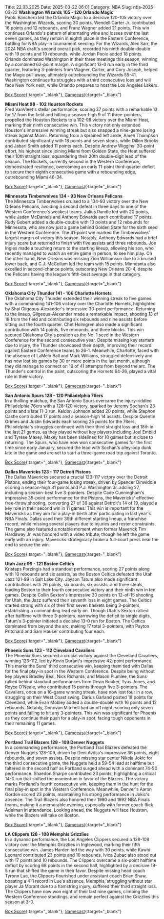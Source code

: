 Title: 22.03.2025
Date: 2025-03-22 06:01
Category: NBA 
Slug: nba-2025-03-22 
**Washington Wizards 105 - 120 Orlando Magic**  
Paolo Banchero led the Orlando Magic to a decisive 120-105 victory over the Washington Wizards, scoring 30 points. Wendell Carter Jr. contributed 16 points and 12 rebounds, and Franz Wagner added 21 points. This win continues Orlando's pattern of alternating wins and losses over the last seven games, as they remain in eighth place in the Eastern Conference, battling for NBA play-in tournament seeding. For the Wizards, Alex Sarr, the 2024 NBA draft's second overall pick, recorded his ninth double-double with 19 points and 10 rebounds, while Jordan Poole added 18 points. Orlando dominated Washington in their three meetings this season, winning by a combined 62-point margin. A significant 13-0 run early in the third quarter, featuring 3-pointers from Wagner, Carter, and Cory Joseph, helped the Magic pull away, ultimately outrebounding the Wizards 55-41. Washington continues its struggles with a third consecutive loss and will face New York next, while Orlando prepares to host the Los Angeles Lakers. 

[Box Score](/game/orl-vs-was-0022401014/box-score){:target="_blank"}, [Gamecast](/game/orl-vs-was-0022401014){:target="_blank"}<br>

**Miami Heat 98 - 102 Houston Rockets**  
Fred VanVleet's stellar performance, scoring 37 points with a remarkable 13 for 17 from the field and hitting a season-high 9 of 11 three-pointers, propelled the Houston Rockets to a 102-98 victory over the Miami Heat, marking their ninth consecutive win. This victory not only extended Houston's impressive winning streak but also snapped a nine-game losing streak against Miami. Returning from a sprained left ankle, Amen Thompson contributed significantly with 18 points and seven steals, while Dillon Brooks and Jabari Smith added 11 points each. Despite Andrew Wiggins' 30-point effort, his highest since joining Miami from Golden State, the Heat suffered their 10th straight loss, squandering their 20th double-digit lead of the season. The Rockets, currently second in the Western Conference, demonstrated resilience, overcoming an early 11-point third-quarter deficit to secure their eighth consecutive game with a rebounding edge, outrebounding Miami 46-34. 

[Box Score](/game/hou-vs-mia-0022401015/box-score){:target="_blank"}, [Gamecast](/game/hou-vs-mia-0022401015){:target="_blank"}<br>

**Minnesota Timberwolves 134 - 93 New Orleans Pelicans**  
The Minnesota Timberwolves cruised to a 134-93 victory over the New Orleans Pelicans, avoiding a second defeat in three days to one of the Western Conference's weakest teams. Julius Randle led with 20 points, while Jaden McDaniels and Anthony Edwards each contributed 17 points. Rudy Gobert added a double-double with 13 points and 12 rebounds for Minnesota, who are now just a game behind Golden State for the sixth seed in the Western Conference. The 41-point win marked the Timberwolves' largest margin of victory this season. Notably, Anthony Edwards had a brief injury scare but returned to finish with five assists and three rebounds. Joe Ingles made a touching return to the starting lineup, allowing his son, who recently managed to watch an entire game in person, to see him play. On the other hand, New Orleans was missing Zion Williamson due to a bruised lower back, and C.J. McCollum led the team with 15 points. Minnesota also excelled in second-chance points, outscoring New Orleans 20-4, despite the Pelicans having the league's fifth-best average in that category. 

[Box Score](/game/nop-vs-min-0022401016/box-score){:target="_blank"}, [Gamecast](/game/nop-vs-min-0022401016){:target="_blank"}<br>

**Oklahoma City Thunder 141 - 106 Charlotte Hornets**  
The Oklahoma City Thunder extended their winning streak to five games with a commanding 141-106 victory over the Charlotte Hornets, highlighted by Shai Gilgeous-Alexander's impressive 30-point performance. Returning to the lineup, Gilgeous-Alexander made a remarkable impact, shooting 13 of 18 from the field and contributing six rebounds and nine assists before sitting out the fourth quarter. Chet Holmgren also made a significant contribution with 14 points, five rebounds, and three blocks. This win secured Oklahoma City's position as the No. 1 seed in the Western Conference for the second consecutive year. Despite missing key starters due to injury, the Thunder showcased their depth, improving their record against Eastern Conference teams to 26-1. Meanwhile, Charlotte, faced with the absence of LaMelo Ball and Mark Williams, struggled defensively and has now lost six games by 30 or more points in the last month, although they did manage to connect on 19 of 41 attempts from beyond the arc. The Thunder's control in the paint, outscoring the Hornets 64-26, played a vital role in their victory. 

[Box Score](/game/cha-vs-okc-0022401017/box-score){:target="_blank"}, [Gamecast](/game/cha-vs-okc-0022401017){:target="_blank"}<br>

**San Antonio Spurs 128 - 120 Philadelphia 76ers**  
In a thrilling matchup, the San Antonio Spurs overcame the injury-riddled Philadelphia 76ers with a 128-120 victory, sparked by Jeremy Sochan's 23 points and a late 11-3 run. Keldon Johnson added 20 points, while Stephon Castle contributed 17 points and a season-high 14 assists. Despite Quentin Grimes and Justin Edwards each scoring 25 points for the 76ers, Philadelphia's struggles continued with their third straight loss and 18th in the last 21 games, as they played without key players including Joel Embiid and Tyrese Maxey. Maxey has been sidelined for 10 games but is close to returning. The Spurs, who have now won consecutive games for the first time since early January, secured the lead with Sochan's alley-oop dunk late in the game and are set to start a three-game road trip against Toronto. 

[Box Score](/game/phi-vs-sas-0022401018/box-score){:target="_blank"}, [Gamecast](/game/phi-vs-sas-0022401018){:target="_blank"}<br>

**Dallas Mavericks 123 - 117 Detroit Pistons**  
The Dallas Mavericks secured a crucial 123-117 victory over the Detroit Pistons, ending their four-game losing streak, driven by Spencer Dinwiddie scoring a season-high 31 points and P.J. Washington Jr. adding 27, including a season-best five 3-pointers. Despite Cade Cunningham's impressive 35-point performance for the Pistons, the Mavericks' effective free-throw shooting, converting 27 of 36 against Detroit's 14 of 19, played a key role in their second win in 11 games. This win is important for the Mavericks as they aim for a play-in berth after participating in last year's NBA Finals. Dallas used their 39th different starting lineup, a franchise record, while missing several players due to injuries and roster constraints. The game also featured a notable moment when former Maverick Tim Hardaway Jr. was honored with a video tribute, though he left the game early with an injury. Mavericks strategically broke a full-court press near the end to secure the win. 

[Box Score](/game/det-vs-dal-0022401019/box-score){:target="_blank"}, [Gamecast](/game/det-vs-dal-0022401019){:target="_blank"}<br>

**Utah Jazz 99 - 121 Boston Celtics**  
Kristaps Porzingis had a standout performance, scoring 27 points along with 10 rebounds and six assists, as the Boston Celtics defeated the Utah Jazz 121-99 in Salt Lake City. Jayson Tatum also made significant contributions with 26 points, six boards, six assists, and three steals, leading Boston to their fourth consecutive victory and their ninth win in ten games. Despite Collin Sexton's impressive 30 points on 12-of-15 shooting for Utah, the Jazz suffered their seventh loss in eight games. The Celtics started strong with six of their first seven baskets being 3-pointers, establishing a commanding lead early on. Though Utah's Sexton rallied after halftime with three 3-pointers, narrowing the deficit to single digits, Tatum's 3-pointer initiated a decisive 13-0 run for Boston. The Celtics dominated from beyond the arc, making 17 total 3-pointers, with Payton Pritchard and Sam Hauser contributing four each. 

[Box Score](/game/bos-vs-uta-0022401020/box-score){:target="_blank"}, [Gamecast](/game/bos-vs-uta-0022401020){:target="_blank"}<br>

**Phoenix Suns 123 - 112 Cleveland Cavaliers**  
The Phoenix Suns secured a crucial victory against the Cleveland Cavaliers, winning 123-112, led by Kevin Durant's impressive 42-point performance. This marks the Suns' third consecutive win, keeping them tied with Dallas for the final play-in spot in the Western Conference. Despite being without key players Bradley Beal, Nick Richards, and Mason Plumlee, the Suns rallied behind standout performances from Devin Booker, Tyus Jones, and Royce O'Neale, who contributed 15 points through five 3-pointers. The Cavaliers, once on a 16-game winning streak, have now lost four in a row, struggling on their West Coast swing. Darius Garland posted 18 points for Cleveland, while Evan Mobley added a double-double with 16 points and 12 rebounds. Notably, Donovan Mitchell had an off night, scoring only seven points and failing to hit any 3-pointers. This win was significant for Phoenix as they continue their push for a play-in spot, facing tough opponents in their remaining 11 games. 

[Box Score](/game/cle-vs-phx-0022401021/box-score){:target="_blank"}, [Gamecast](/game/cle-vs-phx-0022401021){:target="_blank"}<br>

**Portland Trail Blazers 128 - 109 Denver Nuggets**  
In a commanding performance, the Portland Trail Blazers defeated the Denver Nuggets 128-109, driven by Deni Avdija's impressive 36 points, eight rebounds, and seven assists. Despite missing star center Nikola Jokic for the third consecutive game, the Nuggets held a 59-54 lead at halftime but faltered in the second half as Portland surged ahead with a dominant 74-50 performance. Shaedon Sharpe contributed 23 points, highlighting a critical 14-0 run that shifted the momentum in favor of the Blazers. The victory marks Portland's fourth consecutive win, keeping them in the hunt for the final play-in spot in the Western Conference. Meanwhile, Denver's Aaron Gordon scored 23 points, maintaining his strong performance in Jokic's absence. The Trail Blazers also honored their 1990 and 1992 NBA Finals teams, making it a memorable evening, especially with former coach Rick Adelman in attendance. Looking ahead, the Nuggets will face Houston, while the Blazers will take on Boston. 

[Box Score](/game/den-vs-por-0022401022/box-score){:target="_blank"}, [Gamecast](/game/den-vs-por-0022401022){:target="_blank"}<br>

**LA Clippers 128 - 108 Memphis Grizzlies**  
In a dynamic performance, the Los Angeles Clippers secured a 128-108 victory over the Memphis Grizzlies in Inglewood, marking their fifth consecutive win. James Harden led the way with 30 points, while Kawhi Leonard contributed 23 points and 10 rebounds. Ivica Zubac also stood out with 17 points and 10 rebounds. The Clippers overcame a six-point halftime deficit by scoring 68 points in the second half, highlighted by a decisive 19-5 run that shifted the game in their favor. Despite missing head coach Tyronn Lue, the Clippers flourished under assistant coach Brian Shaw, boasting a 4-1 record in Lue's absence. Memphis, struggling without star player Ja Morant due to a hamstring injury, suffered their third straight loss. The Clippers have now won eight of their last nine games, climbing the Western Conference standings, and remain perfect against the Grizzlies this season at 3-0. 

[Box Score](/game/mem-vs-lac-0022401023/box-score){:target="_blank"}, [Gamecast](/game/mem-vs-lac-0022401023){:target="_blank"}<br>


